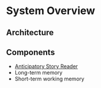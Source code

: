 # System Overview

## Architecture

## Components
- [Anticipatory Story Reader](/overview/asr)
- Long-term memory
- Short-term working memory
